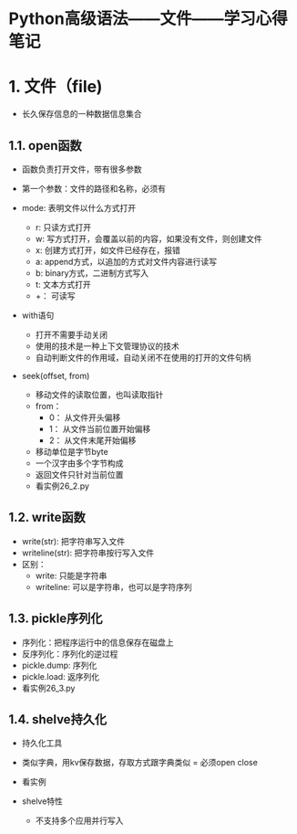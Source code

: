# **Python高级语法——文件——学习心得笔记**

# 1. 文件（file)
- 长久保存信息的一种数据信息集合

## 1.1. open函数
- 函数负责打开文件，带有很多参数
- 第一个参数：文件的路径和名称，必须有
- mode: 表明文件以什么方式打开
    - r: 只读方式打开
    - w: 写方式打开，会覆盖以前的内容，如果没有文件，则创建文件
    - x: 创建方式打开，如文件已经存在，报错
    - a: append方式，以追加的方式对文件内容进行读写
    - b: binary方式，二进制方式写入
    - t: 文本方式打开
    - +： 可读写

- with语句
    - 打开不需要手动关闭  
    - 使用的技术是一种上下文管理协议的技术
    - 自动判断文件的作用域，自动关闭不在使用的打开的文件句柄
    
- seek(offset, from)
    - 移动文件的读取位置，也叫读取指针
    - from：
        - 0： 从文件开头偏移
        - 1： 从文件当前位置开始偏移
        - 2： 从文件末尾开始偏移
    - 移动单位是字节byte
    - 一个汉字由多个字节构成
    - 返回文件只针对当前位置
    - 看实例26_2.py
    
## 1.2. write函数 
- write(str): 把字符串写入文件
- writeline(str): 把字符串按行写入文件
- 区别：
    - write: 只能是字符串
    - writeline: 可以是字符串，也可以是字符序列
 
## 1.3. pickle序列化
- 序列化：把程序运行中的信息保存在磁盘上
- 反序列化：序列化的逆过程
- pickle.dump: 序列化
- pickle.load: 返序列化   
- 看实例26_3.py    

## 1.4. shelve持久化
- 持久化工具
- 类似字典，用kv保存数据，存取方式跟字典类似
= 必须open close
- 看实例  

- shelve特性
    - 不支持多个应用并行写入